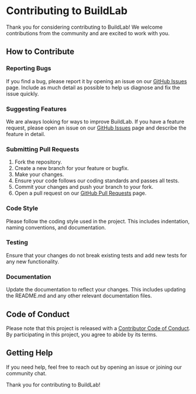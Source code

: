 # Contributing to BuildLab

Thank you for considering contributing to BuildLab! We welcome contributions from the community and are excited to work with you.

## How to Contribute

### Reporting Bugs

If you find a bug, please report it by opening an issue on our [GitHub Issues](https://github.com/buildlab-ai/buildlab/issues) page. Include as much detail as possible to help us diagnose and fix the issue quickly.

### Suggesting Features

We are always looking for ways to improve BuildLab. If you have a feature request, please open an issue on our [GitHub Issues](https://github.com/buildlab-ai/buildlab/issues) page and describe the feature in detail.

### Submitting Pull Requests

1. Fork the repository.
2. Create a new branch for your feature or bugfix.
3. Make your changes.
4. Ensure your code follows our coding standards and passes all tests.
5. Commit your changes and push your branch to your fork.
6. Open a pull request on our [GitHub Pull Requests](https://github.com/buildlab-ai/buildlab/pulls) page.

### Code Style

Please follow the coding style used in the project. This includes indentation, naming conventions, and documentation.

### Testing

Ensure that your changes do not break existing tests and add new tests for any new functionality.

### Documentation

Update the documentation to reflect your changes. This includes updating the README.md and any other relevant documentation files.

## Code of Conduct

Please note that this project is released with a [Contributor Code of Conduct](CODE_OF_CONDUCT.md). By participating in this project, you agree to abide by its terms.

## Getting Help

If you need help, feel free to reach out by opening an issue or joining our community chat.

Thank you for contributing to BuildLab!
